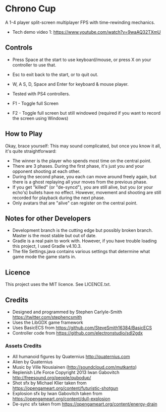 # Chrono Cup
A 1-4 player split-screen multiplayer FPS with time-rewinding mechanics.

* Tech demo video 1: https://www.youtube.com/watch?v=9waAQ32TXmU


## Controls
* Press Space at the start to use keyboard/mouse, or press X on your controller to use that.
* Esc to exit back to the start, or to quit out.

* W, A S, D, Space and Enter for keyboard & mouse player.
* Tested with PS4 controllers.
* F1 - Toggle full Screen
* F2 - Toggle full screen but still windowed (required if you want to record the screen using Windows)


## How to Play
Okay, brace yourself: This may sound complicated, but once you know it all, it's quite straightforward:

* The winner is the player who spends most time on the central point.
* There are 3 phases.  During the first phase, it's just you and your opponent shooting at each other.
* During the second phase, you each can move around freely again, but there is a ghost replaying all your moves from the previous phase.
* If you get "killed" (or "de-syncd"), you are still alive, but you (or your echo's) bullets have no effect.  However, movement and shooting are still recorded for playback during the next phase.
* Only avatars that are "alive" can register on the central point.


## Notes for other Developers
* Development branch is the cutting edge but possibly broken branch.  Master is the most stable but out of date.
* Gradle is a real pain to work with.  However, if you have trouble loading this project, I used Gradle v4.10.3.
* The file Settings.java contains various settings that determine what game mode the game starts in.


## Licence
This project uses the MIT licence.  See LICENCE.txt.


## Credits
* Designed and programmed by Stephen Carlyle-Smith https://twitter.com/stephencsmith
* Uses the LibGDX game framework
* Uses BasicECS from https://github.com/SteveSmith16384/BasicECS
* Controller code from https://github.com/electronstudio/sdl2gdx


### Assets Credits
* All humanoid figures by Quaternius http://quaternius.com
* Alien by Quaternius
* Music by  Ville Nousiainen (http://soundcloud.com/mutkanto)
* Replenish Life Force Copyright 2013 Iwan Gabovitch http://freesound.org/people/qubodup/
* Shot sfx by Michael Klier taken from https://opengameart.org/content/futuristic-shotgun
* Explosion sfx by Iwan Gabovitch taken from https://opengameart.org/content/dull-explosion
* De-sync sfx taken from https://opengameart.org/content/energy-drain




